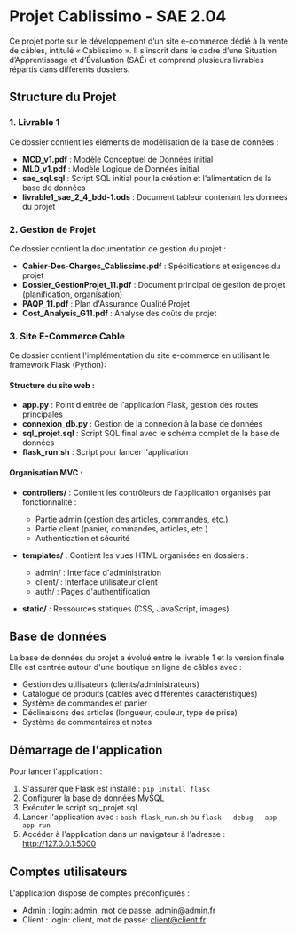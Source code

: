 # Projet Cablissimo - SAE 2.04

Ce projet porte sur le développement d’un site e-commerce dédié à la vente de câbles, intitulé « Cablissimo ». Il s’inscrit dans le cadre d’une Situation d’Apprentissage et d’Évaluation (SAÉ) et comprend plusieurs livrables répartis dans différents dossiers.

## Structure du Projet

### 1. Livrable 1
Ce dossier contient les éléments de modélisation de la base de données :

- **MCD_v1.pdf** : Modèle Conceptuel de Données initial
- **MLD_v1.pdf** : Modèle Logique de Données initial
- **sae_sql.sql** : Script SQL initial pour la création et l'alimentation de la base de données
- **livrable1_sae_2_4_bdd-1.ods** : Document tableur contenant les données du projet

### 2. Gestion de Projet
Ce dossier contient la documentation de gestion du projet :

- **Cahier-Des-Charges_Cablissimo.pdf** : Spécifications et exigences du projet
- **Dossier_GestionProjet_11.pdf** : Document principal de gestion de projet (planification, organisation)
- **PAQP_11.pdf** : Plan d'Assurance Qualité Projet
- **Cost_Analysis_G11.pdf** : Analyse des coûts du projet

### 3. Site E-Commerce Cable
Ce dossier contient l'implémentation du site e-commerce en utilisant le framework Flask (Python):

#### Structure du site web :
- **app.py** : Point d'entrée de l'application Flask, gestion des routes principales
- **connexion_db.py** : Gestion de la connexion à la base de données
- **sql_projet.sql** : Script SQL final avec le schéma complet de la base de données
- **flask_run.sh** : Script pour lancer l'application

#### Organisation MVC :
- **controllers/** : Contient les contrôleurs de l'application organisés par fonctionnalité :
  - Partie admin (gestion des articles, commandes, etc.)
  - Partie client (panier, commandes, articles, etc.)
  - Authentication et sécurité

- **templates/** : Contient les vues HTML organisées en dossiers :
  - admin/ : Interface d'administration
  - client/ : Interface utilisateur client
  - auth/ : Pages d'authentification

- **static/** : Ressources statiques (CSS, JavaScript, images)

## Base de données

La base de données du projet a évolué entre le livrable 1 et la version finale. Elle est centrée autour d'une boutique en ligne de câbles avec :

- Gestion des utilisateurs (clients/administrateurs)
- Catalogue de produits (câbles avec différentes caractéristiques)
- Système de commandes et panier
- Déclinaisons des articles (longueur, couleur, type de prise)
- Système de commentaires et notes

## Démarrage de l'application

Pour lancer l'application :

1. S'assurer que Flask est installé : `pip install flask`
2. Configurer la base de données MySQL
3. Exécuter le script sql_projet.sql
4. Lancer l'application avec : `bash flask_run.sh` ou `flask --debug --app app run`
5. Accéder à l'application dans un navigateur à l'adresse : http://127.0.0.1:5000

## Comptes utilisateurs

L'application dispose de comptes préconfigurés :
- Admin : login: admin, mot de passe: admin@admin.fr
- Client : login: client, mot de passe: client@client.fr
